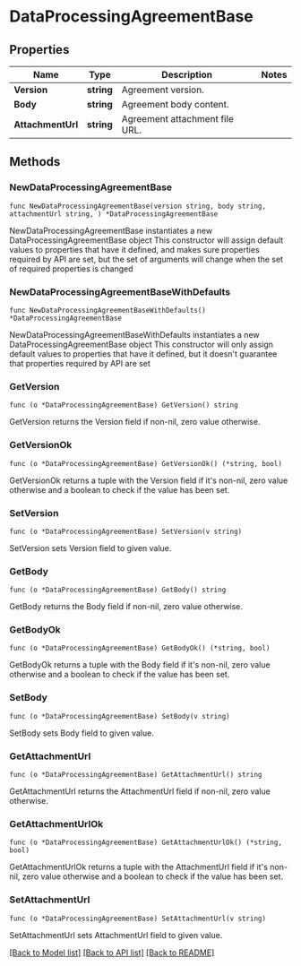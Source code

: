 # DataProcessingAgreementBase

## Properties

Name | Type | Description | Notes
------------ | ------------- | ------------- | -------------
**Version** | **string** | Agreement version. | 
**Body** | **string** | Agreement body content. | 
**AttachmentUrl** | **string** | Agreement attachment file URL. | 

## Methods

### NewDataProcessingAgreementBase

`func NewDataProcessingAgreementBase(version string, body string, attachmentUrl string, ) *DataProcessingAgreementBase`

NewDataProcessingAgreementBase instantiates a new DataProcessingAgreementBase object
This constructor will assign default values to properties that have it defined,
and makes sure properties required by API are set, but the set of arguments
will change when the set of required properties is changed

### NewDataProcessingAgreementBaseWithDefaults

`func NewDataProcessingAgreementBaseWithDefaults() *DataProcessingAgreementBase`

NewDataProcessingAgreementBaseWithDefaults instantiates a new DataProcessingAgreementBase object
This constructor will only assign default values to properties that have it defined,
but it doesn't guarantee that properties required by API are set

### GetVersion

`func (o *DataProcessingAgreementBase) GetVersion() string`

GetVersion returns the Version field if non-nil, zero value otherwise.

### GetVersionOk

`func (o *DataProcessingAgreementBase) GetVersionOk() (*string, bool)`

GetVersionOk returns a tuple with the Version field if it's non-nil, zero value otherwise
and a boolean to check if the value has been set.

### SetVersion

`func (o *DataProcessingAgreementBase) SetVersion(v string)`

SetVersion sets Version field to given value.


### GetBody

`func (o *DataProcessingAgreementBase) GetBody() string`

GetBody returns the Body field if non-nil, zero value otherwise.

### GetBodyOk

`func (o *DataProcessingAgreementBase) GetBodyOk() (*string, bool)`

GetBodyOk returns a tuple with the Body field if it's non-nil, zero value otherwise
and a boolean to check if the value has been set.

### SetBody

`func (o *DataProcessingAgreementBase) SetBody(v string)`

SetBody sets Body field to given value.


### GetAttachmentUrl

`func (o *DataProcessingAgreementBase) GetAttachmentUrl() string`

GetAttachmentUrl returns the AttachmentUrl field if non-nil, zero value otherwise.

### GetAttachmentUrlOk

`func (o *DataProcessingAgreementBase) GetAttachmentUrlOk() (*string, bool)`

GetAttachmentUrlOk returns a tuple with the AttachmentUrl field if it's non-nil, zero value otherwise
and a boolean to check if the value has been set.

### SetAttachmentUrl

`func (o *DataProcessingAgreementBase) SetAttachmentUrl(v string)`

SetAttachmentUrl sets AttachmentUrl field to given value.



[[Back to Model list]](../README.md#documentation-for-models) [[Back to API list]](../README.md#documentation-for-api-endpoints) [[Back to README]](../README.md)


